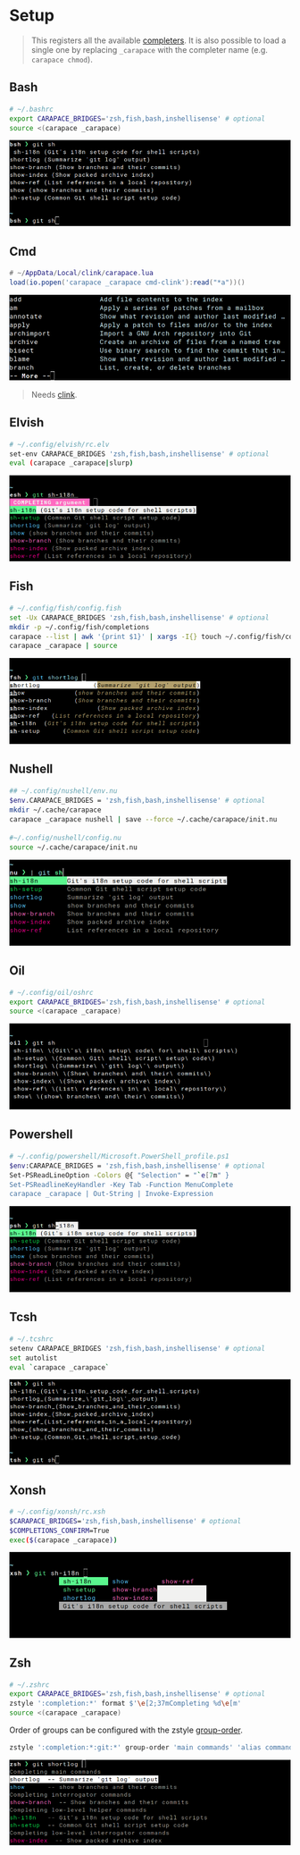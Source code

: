# Setup

> This registers all the available [completers](./completers.md).
> It is also possible to load a single one by replacing `_carapace` with the completer name (e.g. `carapace chmod`).

## Bash

```sh
# ~/.bashrc
export CARAPACE_BRIDGES='zsh,fish,bash,inshellisense' # optional
source <(carapace _carapace)
```

![](./setup-bash.png)

## Cmd

```lua
# ~/AppData/Local/clink/carapace.lua
load(io.popen('carapace _carapace cmd-clink'):read("*a"))()
```

![](./setup-cmd.png)

> Needs [clink](https://chrisant996.github.io/clink/).

## Elvish

```sh
# ~/.config/elvish/rc.elv
set-env CARAPACE_BRIDGES 'zsh,fish,bash,inshellisense' # optional
eval (carapace _carapace|slurp)
```

![](./setup-elvish.png)

## Fish

```sh
# ~/.config/fish/config.fish
set -Ux CARAPACE_BRIDGES 'zsh,fish,bash,inshellisense' # optional
mkdir -p ~/.config/fish/completions
carapace --list | awk '{print $1}' | xargs -I{} touch ~/.config/fish/completions/{}.fish # disable auto-loaded completions (#185)
carapace _carapace | source
```

![](./setup-fish.png)

## Nushell

```sh
## ~/.config/nushell/env.nu
$env.CARAPACE_BRIDGES = 'zsh,fish,bash,inshellisense' # optional
mkdir ~/.cache/carapace
carapace _carapace nushell | save --force ~/.cache/carapace/init.nu

#~/.config/nushell/config.nu
source ~/.cache/carapace/init.nu
```

![](./setup-nushell.png)

## Oil

```sh
# ~/.config/oil/oshrc
export CARAPACE_BRIDGES='zsh,fish,bash,inshellisense' # optional
source <(carapace _carapace)
```

![](./setup-oil.png)

## Powershell

```sh
# ~/.config/powershell/Microsoft.PowerShell_profile.ps1
$env:CARAPACE_BRIDGES = 'zsh,fish,bash,inshellisense' # optional
Set-PSReadLineOption -Colors @{ "Selection" = "`e[7m" }
Set-PSReadlineKeyHandler -Key Tab -Function MenuComplete
carapace _carapace | Out-String | Invoke-Expression
```

![](./setup-powershell.png)

## Tcsh
```sh
# ~/.tcshrc
setenv CARAPACE_BRIDGES 'zsh,fish,bash,inshellisense' # optional
set autolist
eval `carapace _carapace`
```

![](./setup-tcsh.png)

## Xonsh
```sh
# ~/.config/xonsh/rc.xsh
$CARAPACE_BRIDGES='zsh,fish,bash,inshellisense' # optional
$COMPLETIONS_CONFIRM=True
exec($(carapace _carapace))
```

![](./setup-xonsh.png)

## Zsh

```sh
# ~/.zshrc
export CARAPACE_BRIDGES='zsh,fish,bash,inshellisense' # optional
zstyle ':completion:*' format $'\e[2;37mCompleting %d\e[m'
source <(carapace _carapace)
```

Order of groups can be configured with the zstyle [group-order](https://zsh.sourceforge.io/Guide/zshguide06.html).
```sh
zstyle ':completion:*:git:*' group-order 'main commands' 'alias commands' 'external commands'
```

![](./setup-zsh.png)
